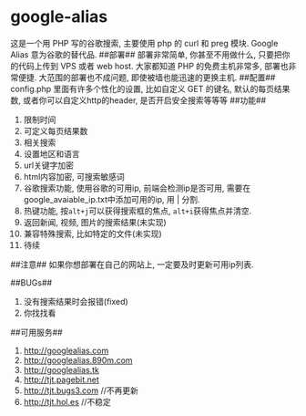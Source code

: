 google-alias
============
这是一个用 PHP 写的谷歌搜索, 主要使用 php 的 curl 和 preg 模块.
Google Alias 意为谷歌的替代品.
##部署##
部署非常简单, 你甚至不用做什么, 只要把你的代码上传到 VPS 或者 web host.
大家都知道 PHP 的免费主机非常多, 部署也非常便捷. 大范围的部署也不成问题, 即使被墙也能迅速的更换主机.
##配置##
config.php 里面有许多个性化的设置, 比如自定义 GET 的键名, 默认的每页结果数, 或者你可以自定义http的header, 是否开启安全搜索等等等
##功能##
1. 限制时间
2. 可定义每页结果数
3. 相关搜索
4. 设置地区和语言
5. url关键字加密
7. html内容加密, 可搜索敏感词
8. 谷歌搜索功能, 使用谷歌的可用ip, 前端会检测ip是否可用, 需要在google_avaiable_ip.txt中添加可用的ip, 用 | 分割.
6. 热键功能, 按`alt+j`可以获得搜索框的焦点, `alt+i`获得焦点并清空.
7. 返回新闻, 视频, 图片的搜索结果(未实现)
8. 兼容特殊搜索, 比如特定的文件(未实现)
9. 待续


##注意##
如果你想部署在自己的网站上, 一定要及时更新可用ip列表.


##BUGs##
1. 没有搜索结果时会报错(fixed)
2. 你找找看


##可用服务##
1. http://googlealias.com
2. http://googlealias.890m.com
3. http://googlealias.tk
3. http://tjt.pagebit.net
6. http://tjt.bugs3.com //不再更新
7. http://tjt.hol.es //不稳定
